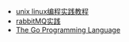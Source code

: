  - [unix linux编程实践教程](https://book.douban.com/subject/1219329/)
 - [rabbitMQ实践](https://book.douban.com/subject/26649178/)
 - [The Go Programming Language](http://www.gopl.io/)
